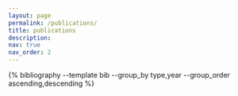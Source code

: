 ```yaml
---
layout: page
permalink: /publications/
title: publications
description: 
nav: true
nav_order: 2
---
```


<!-- _pages/publications.md -->

<!-- Bibsearch Feature -->


<div class="publications">

{% bibliography --template bib --group_by type,year --group_order ascending,descending %}

</div>
